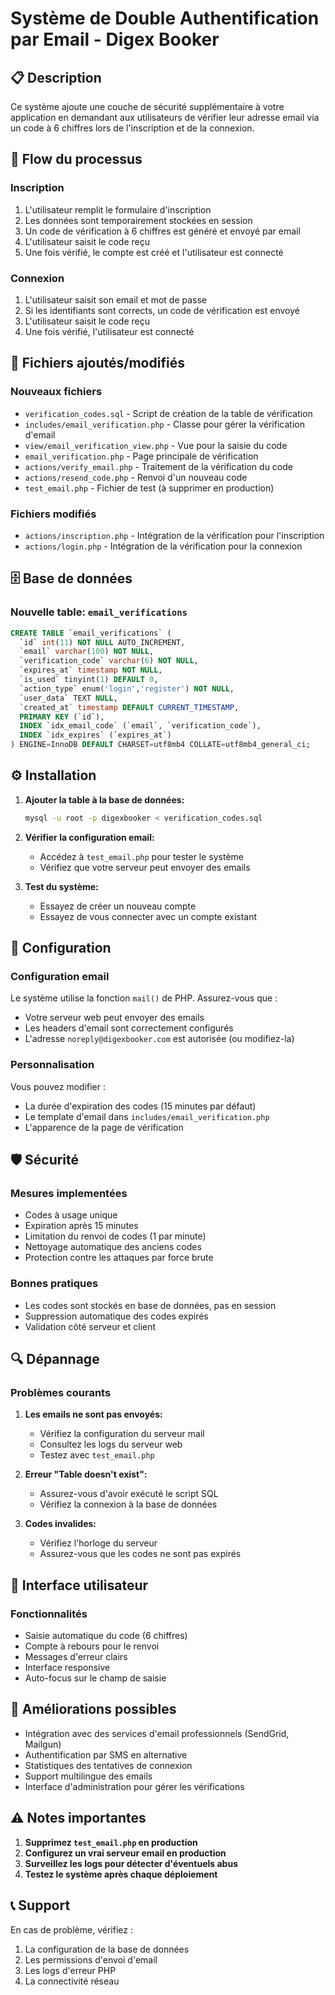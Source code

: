 # Système de Double Authentification par Email - Digex Booker

## 📋 Description

Ce système ajoute une couche de sécurité supplémentaire à votre application en demandant aux utilisateurs de vérifier leur adresse email via un code à 6 chiffres lors de l'inscription et de la connexion.

## 🔄 Flow du processus

### Inscription
1. L'utilisateur remplit le formulaire d'inscription
2. Les données sont temporairement stockées en session
3. Un code de vérification à 6 chiffres est généré et envoyé par email
4. L'utilisateur saisit le code reçu
5. Une fois vérifié, le compte est créé et l'utilisateur est connecté

### Connexion
1. L'utilisateur saisit son email et mot de passe
2. Si les identifiants sont corrects, un code de vérification est envoyé
3. L'utilisateur saisit le code reçu
4. Une fois vérifié, l'utilisateur est connecté

## 📁 Fichiers ajoutés/modifiés

### Nouveaux fichiers
- `verification_codes.sql` - Script de création de la table de vérification
- `includes/email_verification.php` - Classe pour gérer la vérification d'email
- `view/email_verification_view.php` - Vue pour la saisie du code
- `email_verification.php` - Page principale de vérification
- `actions/verify_email.php` - Traitement de la vérification du code
- `actions/resend_code.php` - Renvoi d'un nouveau code
- `test_email.php` - Fichier de test (à supprimer en production)

### Fichiers modifiés
- `actions/inscription.php` - Intégration de la vérification pour l'inscription
- `actions/login.php` - Intégration de la vérification pour la connexion

## 🗄️ Base de données

### Nouvelle table: `email_verifications`
```sql
CREATE TABLE `email_verifications` (
  `id` int(11) NOT NULL AUTO_INCREMENT,
  `email` varchar(100) NOT NULL,
  `verification_code` varchar(6) NOT NULL,
  `expires_at` timestamp NOT NULL,
  `is_used` tinyint(1) DEFAULT 0,
  `action_type` enum('login','register') NOT NULL,
  `user_data` TEXT NULL,
  `created_at` timestamp DEFAULT CURRENT_TIMESTAMP,
  PRIMARY KEY (`id`),
  INDEX `idx_email_code` (`email`, `verification_code`),
  INDEX `idx_expires` (`expires_at`)
) ENGINE=InnoDB DEFAULT CHARSET=utf8mb4 COLLATE=utf8mb4_general_ci;
```

## ⚙️ Installation

1. **Ajouter la table à la base de données:**
   ```bash
   mysql -u root -p digexbooker < verification_codes.sql
   ```

2. **Vérifier la configuration email:**
   - Accédez à `test_email.php` pour tester le système
   - Vérifiez que votre serveur peut envoyer des emails

3. **Test du système:**
   - Essayez de créer un nouveau compte
   - Essayez de vous connecter avec un compte existant

## 🔧 Configuration

### Configuration email
Le système utilise la fonction `mail()` de PHP. Assurez-vous que :
- Votre serveur web peut envoyer des emails
- Les headers d'email sont correctement configurés
- L'adresse `noreply@digexbooker.com` est autorisée (ou modifiez-la)

### Personnalisation
Vous pouvez modifier :
- La durée d'expiration des codes (15 minutes par défaut)
- Le template d'email dans `includes/email_verification.php`
- L'apparence de la page de vérification

## 🛡️ Sécurité

### Mesures implementées
- Codes à usage unique
- Expiration après 15 minutes
- Limitation du renvoi de codes (1 par minute)
- Nettoyage automatique des anciens codes
- Protection contre les attaques par force brute

### Bonnes pratiques
- Les codes sont stockés en base de données, pas en session
- Suppression automatique des codes expirés
- Validation côté serveur et client

## 🔍 Dépannage

### Problèmes courants

1. **Les emails ne sont pas envoyés:**
   - Vérifiez la configuration du serveur mail
   - Consultez les logs du serveur web
   - Testez avec `test_email.php`

2. **Erreur "Table doesn't exist":**
   - Assurez-vous d'avoir exécuté le script SQL
   - Vérifiez la connexion à la base de données

3. **Codes invalides:**
   - Vérifiez l'horloge du serveur
   - Assurez-vous que les codes ne sont pas expirés

## 📱 Interface utilisateur

### Fonctionnalités
- Saisie automatique du code (6 chiffres)
- Compte à rebours pour le renvoi
- Messages d'erreur clairs
- Interface responsive
- Auto-focus sur le champ de saisie

## 🚀 Améliorations possibles

- Intégration avec des services d'email professionnels (SendGrid, Mailgun)
- Authentification par SMS en alternative
- Statistiques des tentatives de connexion
- Support multilingue des emails
- Interface d'administration pour gérer les vérifications

## ⚠️ Notes importantes

1. **Supprimez `test_email.php` en production**
2. **Configurez un vrai serveur email en production**
3. **Surveillez les logs pour détecter d'éventuels abus**
4. **Testez le système après chaque déploiement**

## 📞 Support

En cas de problème, vérifiez :
1. La configuration de la base de données
2. Les permissions d'envoi d'email
3. Les logs d'erreur PHP
4. La connectivité réseau
